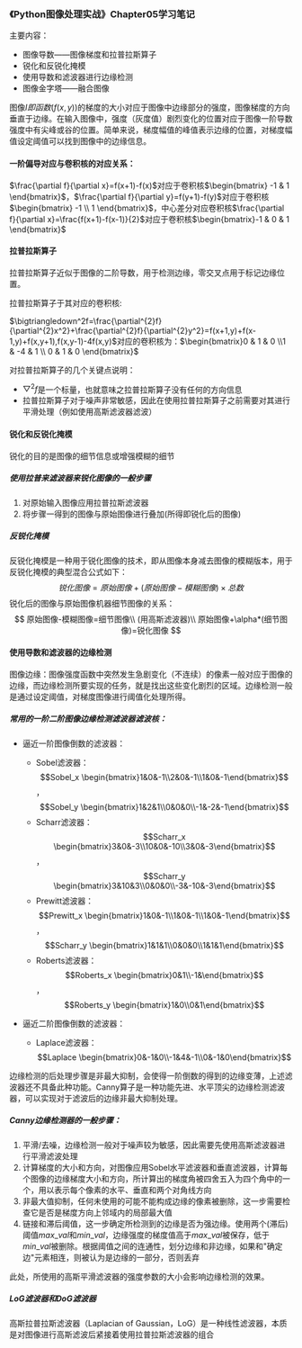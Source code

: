 ### 《Python图像处理实战》Chapter05学习笔记

主要内容：

- 图像导数——图像梯度和拉普拉斯算子
- 锐化和反锐化掩模
- 使用导数和滤波器进行边缘检测
- 图像金字塔——融合图像

图像$I即函数(f(x,y))$的梯度的大小对应于图像中边缘部分的强度，图像梯度的方向垂直于边缘。在输入图像中，强度（灰度值）剧烈变化的位置对应于图像一阶导数强度中有尖峰或谷的位置。简单来说，梯度幅值的峰值表示边缘的位置，对梯度幅值设定阈值可以找到图像中的边缘信息。

#### 一阶偏导对应与卷积核的对应关系：

$\frac{\partial f}{\partial x}=f(x+1)-f(x)$对应于卷积核$\begin{bmatrix} -1 & 1 \end{bmatrix}$，$\frac{\partial f}{\partial y}=f(y+1)-f(y)$对应于卷积核$\begin{bmatrix} -1 \\ 1 \end{bmatrix}$，中心差分对应卷积核$\frac{\partial f}{\partial x}=\frac{f(x+1)-f(x-1)}{2}$对应于卷积核$\begin{bmatrix}-1 & 0 & 1 \end{bmatrix}$

#### 拉普拉斯算子

拉普拉斯算子近似于图像的二阶导数，用于检测边缘，零交叉点用于标记边缘位置。

拉普拉斯算子于其对应的卷积核:

$\bigtriangledown^2f=\frac{\partial^{2}f}{\partial^{2}x^2}+\frac{\partial^{2}f}{\partial^{2}y^2}=f(x+1,y)+f(x-1,y)+f(x,y+1),f(x,y-1)-4f(x,y)$对应的卷积核为：$\begin{bmatrix}0 & 1 & 0 \\1 & -4 & 1 \\ 0 & 1 & 0 \end{bmatrix}$

对拉普拉斯算子的几个关键点说明：

- $\bigtriangledown^2f$是一个标量，也就意味之拉普拉斯算子没有任何的方向信息
- 拉普拉斯算子对于噪声非常敏感，因此在使用拉普拉斯算子之前需要对其进行平滑处理（例如使用高斯滤波器滤波）

#### 锐化和反锐化掩模

锐化的目的是图像的细节信息或增强模糊的细节

##### 使用拉普来滤波器来锐化图像的一般步骤

1. 对原始输入图像应用拉普拉斯滤波器
2. 将步骤一得到的图像与原始图像进行叠加(所得即锐化后的图像)

##### 反锐化掩模

反锐化掩模是一种用于锐化图像的技术，即从图像本身减去图像的模糊版本，用于反锐化掩模的典型混合公式如下：
$$
锐化图像=原始图像+(原始图像-模糊图像)\times 总数
$$
锐化后的图像与原始图像机器细节图像的关系：
$$
原始图像-模糊图像=细节图像\\
(用高斯滤波器)\\
原始图像+\alpha*(细节图像)=锐化图像
$$

#### 使用导数和滤波器的边缘检测

图像边缘：图像强度函数中突然发生急剧变化（不连续）的像素一般对应于图像的边缘，而边缘检测所要实现的任务，就是找出这些变化剧烈的区域。边缘检测一般是通过设定阈值，对梯度图像进行阈值化处理所得。

##### 常用的一阶二阶图像边缘检测滤波器滤波核：

- 逼近一阶图像倒数的滤波器：
  - Sobel滤波器：$$Sobel_x \begin{bmatrix}1&0&-1\\2&0&-1\\1&0&-1\end{bmatrix}$$，$$Sobel_y \begin{bmatrix}1&2&1\\0&0&0\\-1&-2&-1\end{bmatrix}$$
  - Scharr滤波器：$$Scharr_x \begin{bmatrix}3&0&-3\\10&0&-10\\3&0&-3\end{bmatrix}$$，$$Scharr_y \begin{bmatrix}3&10&3\\0&0&0\\-3&-10&-3\end{bmatrix}$$
  - Prewitt滤波器：$$Prewitt_x \begin{bmatrix}1&0&-1\\1&0&-1\\1&0&-1\end{bmatrix}$$，$$Scharr_y \begin{bmatrix}1&1&1\\0&0&0\\1&1&1\end{bmatrix}$$
  - Roberts滤波器：$$Roberts_x \begin{bmatrix}0&1\\-1&\end{bmatrix}$$，$$Roberts_y \begin{bmatrix}1&0\\0&1\end{bmatrix}$$

- 逼近二阶图像倒数的滤波器：
  - Laplace滤波器：$$Laplace \begin{bmatrix}0&-1&0\\-1&4&-1\\0&-1&0\end{bmatrix}$$

边缘检测的后处理步骤是非最大抑制，会使得一阶倒数的得到的边缘变薄，上述滤波器还不具备此种功能。Canny算子是一种功能先进、水平顶尖的边缘检测滤波器，可以实现对于滤波后的边缘非最大抑制处理。

##### Canny边缘检测器的一般步骤：

1. 平滑/去噪，边缘检测一般对于噪声较为敏感，因此需要先使用高斯滤波器进行平滑滤波处理
2. 计算梯度的大小和方向，对图像应用Sobel水平滤波器和垂直滤波器，计算每个图像的边缘梯度大小和方向，所计算出的梯度角被四舍五入为四个角中的一个，用以表示每个像素的水平、垂直和两个对角线方向
3. 非最大值抑制，任何未使用的可能不能构成边缘的像素被删除，这一步需要检查它是否是梯度方向上邻域内的局部最大值
4. 链接和滞后阈值，这一步确定所检测到的边缘是否为强边缘。使用两个(滞后)阈值$max\_val$和$min\_val$，边缘强度的梯度值高于$max\_val$被保存，低于$min\_val$被删除。根据阈值之间的连通性，划分边缘和非边缘，如果和"确定边"元素相连，则被认为是边缘的一部分，否则丢弃

此处，所使用的高斯平滑滤波器的强度参数的大小会影响边缘检测的效果。

##### LoG滤波器和DoG滤波器

高斯拉普拉斯滤波器（Laplacian of Gaussian，LoG）是一种线性滤波器，本质是对图像进行高斯滤波后紧接着使用拉普拉斯滤波器的组合